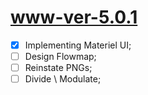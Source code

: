 # www-ver-5.0.1

- [x] Implementing Materiel UI;
- [ ] Design Flowmap;
- [ ] Reinstate PNGs;
- [ ] Divide \ Modulate;
